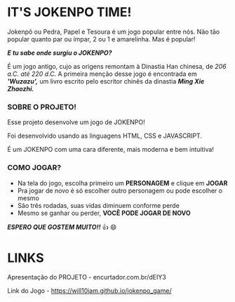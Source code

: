  #  IT'S JOKENPO TIME!
 Jokenpô ou Pedra, Papel e Tesoura é um jogo popular entre nós. Não tão popular quanto par ou ímpar, 2 ou 1 e amarelinha. Mas é popular!  
 
 ***E tu sabe onde surgiu o JOKENPO?***

É um jogo antigo, cujo as origens remontam à Dinastia Han chinesa, de *206 a.C. até 220 d.C*.  A primeira menção desse jogo é encontrada em ***'Wuzazu',*** um livro escrito pelo escritor chinês da dinastia ***Ming Xie Zhaozhi.***

### SOBRE O PROJETO!

Esse projeto desenvolve um jogo de JOKENPO! 

Foi desenvolvido usando as linguagens HTML, CSS e JAVASCRIPT.

É um JOKENPO com uma cara diferente, mais moderna e bem intuitiva!

### COMO JOGAR?

- Na tela do jogo, escolha primeiro um **PERSONAGEM** e clique em **JOGAR**
- Pra jogar de novo é só escolher outro personagem ou pode escolher o mesmo
- São três rodadas, suas vidas diminuem conforme perde
- Mesmo se ganhar ou perder, **VOCÊ PODE JOGAR DE NOVO**

***ESPERO QUE GOSTEM MUITO!!***  :+1: :smile:

# LINKS

Apresentação do PROJETO - encurtador.com.br/dEIY3

Link do Jogo - https://will10iam.github.io/jokenpo_game/
